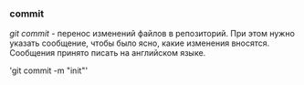 ### commit

 _git commit_ - перенос изменений файлов в репозиторий. При этом нужно указать сообщение, чтобы было ясно, какие изменения вносятся. Сообщения принято писать на английском языке.

 'git commit -m "init"'